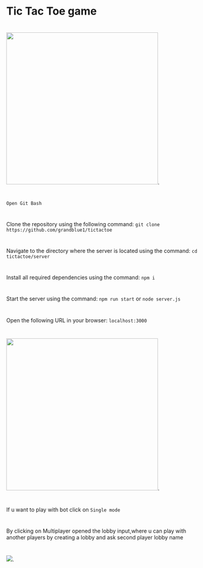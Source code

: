 #                                                                     Tic Tac Toe game 
#
<img src="https://user-images.githubusercontent.com/109659492/236633875-65eb692a-3224-43d8-9a81-785c74025145.png" height=400px>.
#
```Open Git Bash```
#
Clone the repository using the following command: ```git clone https://github.com/grandblue1/tictactoe```
#
Navigate to the directory where the server is located using the command:  ```cd tictactoe/server```
#
Install all required dependencies using the command:  ```npm i```
#
Start the server using the command: ```npm run start``` or ```node server.js```
#
Open the following URL in your browser: ```localhost:3000```
#
<img src="https://user-images.githubusercontent.com/109659492/236633780-cf6c11f0-d40a-4c23-b3cb-6200a8c1eafb.png" height=400px>.
#
If u want to play with bot click on ```Single mode```
#
By clicking on Multiplayer opened the lobby input,where u can play with another players by creating a lobby and ask second player lobby name
#
<img src="https://user-images.githubusercontent.com/109659492/236634356-2534ca93-a5a5-4866-8683-afd81e4ec1a2.png">.

